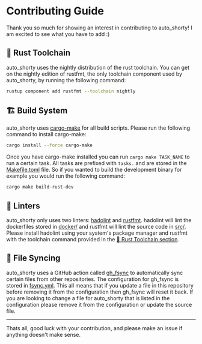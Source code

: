 # Contributing Guide

Thank you so much for showing an interest in contributing to auto_shorty! I am excited to see what you have to add :)

## 🦀 Rust Toolchain

auto_shorty uses the nightly distribution of the rust toolchain. You can get on the nightly edition of rustfmt, the only toolchain component used by auto_shorty, by running the following command:

```bash
rustup component add rustfmt --toolchain nightly
```

## 🏗️ Build System

auto_shorty uses [cargo-make](https://github.com/sagiegurari/cargo-make) for all build scripts. Please run the following command to install cargo-make:

```bash
cargo install --force cargo-make
```

Once you have cargo-make installed you can run `cargo make TASK_NAME` to run a certain task. All tasks are prefixed with `tasks.` and are stored in the [Makefile.toml](Makefile.toml) file. So if you wanted to build the development binary for example you would run the following command:

```bash
cargo make build-rust-dev
```

## 🧪 Linters

auto_shorty only uses two linters: [hadolint](https://github.com/hadolint/hadolint) and [rustfmt](https://github.com/rust-lang/rustfmt). hadolint will lint the dockerfiles stored in [docker/](docker/) and rustfmt will lint the source code in [src/](src/). Please install hadolint using your system's package manager and rustfmt with the toolchain command provided in the [🦀 Rust Toolchain section](#-rust-toolchain).

## 🔄 File Syncing

auto_shorty uses a GitHub action called [gh_fsync](https://github.com/Matt-Gleich/gh_fsync) to automatically sync certain files from other repositories. The configuration for gh_fsync is stored in [fsync.yml](fsync.yml). This all means that if you update a file in this repository before removing it from the configuration then gh_fsync will reset it back. If you are looking to change a file for auto_shorty that is listed in the configuration please remove it from the configuration or update the source file.

---

Thats all, good luck with your contribution, and please make an issue if anything doesn't make sense.

